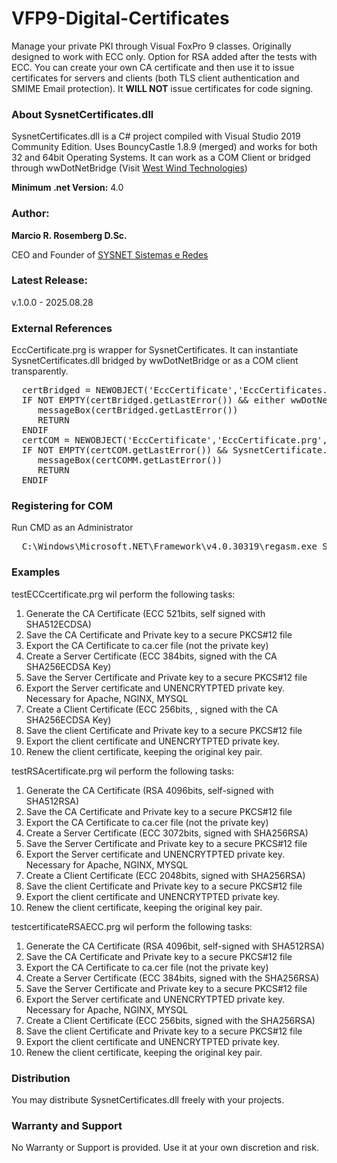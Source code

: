 # VFP9-Digital-Certificates
Manage your private PKI through Visual FoxPro 9 classes.
Originally designed to work with ECC only. Option for RSA added after the tests with ECC.
You can create your own CA certificate and then use it to issue certificates for servers and clients (both TLS client authentication and SMIME Email protection). It **WILL NOT** issue certificates for code signing.

### About SysnetCertificates.dll
SysnetCertificates.dll is a C# project compiled with Visual Studio 2019 Community Edition.
Uses BouncyCastle 1.8.9 (merged) and works for both 32 and 64bit Operating Systems.
It can work as a COM Client or bridged through wwDotNetBridge (Visit [West Wind Technologies](https://www.west-wind.com/wwDotnetBridge.aspx))

**Minimum .net Version:** 4.0

### Author:
**Marcio R. Rosemberg D.Sc.**

CEO and Founder of [SYSNET Sistemas e Redes ](https://www.sysnetweb.com.br)

### Latest Release:
v.1.0.0 - 2025.08.28

### External References
EccCertificate.prg is wrapper for SysnetCertificates. It can instantiate SysnetCertificates.dll bridged by wwDotNetBridge or as a COM client transparently.

<pre>
  certBridged = NEWOBJECT('EccCertificate','EccCertificates.prg') && instantiate SysnetCertificates.dll bridged
  IF NOT EMPTY(certBridged.getLastError()) && either wwDotNetBridge.dll is not propperly registered or another issue
     messageBox(certBridged.getLastError())
     RETURN
  ENDIF
  certCOM = NEWOBJECT('EccCertificate','EccCertificate.prg','',.t.) && instantiate SysnetCertificates.dll as a COM client
  IF NOT EMPTY(certCOM.getLastError()) && SysnetCertificate.dll is not propperly registered
     messageBox(certCOMM.getLastError())
     RETURN
  ENDIF
</pre>

### Registering for COM 
Run CMD as an Administrator
<pre>
  C:\Windows\Microsoft.NET\Framework\v4.0.30319\regasm.exe SysnetCertificates.dll /tlb:SysnetCertificates.tlb /codebase
</pre>

### Examples
testECCcertificate.prg wil perform the following tasks:
1. Generate the CA Certificate (ECC 521bits, self signed with SHA512ECDSA)
2. Save the CA Certificate and Private key to a secure PKCS#12 file
3. Export the CA Certificate to ca.cer file (not the private key)
4. Create a Server Certificate (ECC 384bits, signed with the CA SHA256ECDSA Key)
5. Save the Server Certificate and Private key to a secure PKCS#12 file
6. Export the Server certificate and UNENCRYTPTED private key. Necessary for Apache, NGINX, MYSQL
7. Create a Client Certificate (ECC 256bits, , signed with the CA SHA256ECDSA Key)
8. Save the client Certificate and Private key to a secure PKCS#12 file
9. Export the client certificate and UNENCRYTPTED private key.
10. Renew the client certificate, keeping the original key pair.

testRSAcertificate.prg wil perform the following tasks:
1. Generate the CA Certificate (RSA 4096bits, self-signed with SHA512RSA)
2. Save the CA Certificate and Private key to a secure PKCS#12 file
3. Export the CA Certificate to ca.cer file (not the private key)
4. Create a Server Certificate (ECC 3072bits, signed with SHA256RSA)
5. Save the Server Certificate and Private key to a secure PKCS#12 file
6. Export the Server certificate and UNENCRYTPTED private key. Necessary for Apache, NGINX, MYSQL
7. Create a Client Certificate (ECC 2048bits, signed with SHA256RSA)
8. Save the client Certificate and Private key to a secure PKCS#12 file
9. Export the client certificate and UNENCRYTPTED private key.
10. Renew the client certificate, keeping the original key pair.

testcertificateRSAECC.prg wil perform the following tasks:
1. Generate the CA Certificate (RSA 4096bit, self-signed with SHA512RSA)
2. Save the CA Certificate and Private key to a secure PKCS#12 file
3. Export the CA Certificate to ca.cer file (not the private key)
4. Create a Server Certificate (ECC 384bits, signed with the SHA256RSA)
5. Save the Server Certificate and Private key to a secure PKCS#12 file
6. Export the Server certificate and UNENCRYTPTED private key. Necessary for Apache, NGINX, MYSQL
7. Create a Client Certificate (ECC 256bits, signed with the SHA256RSA)
8. Save the client Certificate and Private key to a secure PKCS#12 file
9. Export the client certificate and UNENCRYTPTED private key.
10. Renew the client certificate, keeping the original key pair.

### Distribution
You may distribute SysnetCertificates.dll freely with your projects.

### Warranty and Support
No Warranty or Support is provided. Use it at your own discretion and risk.
